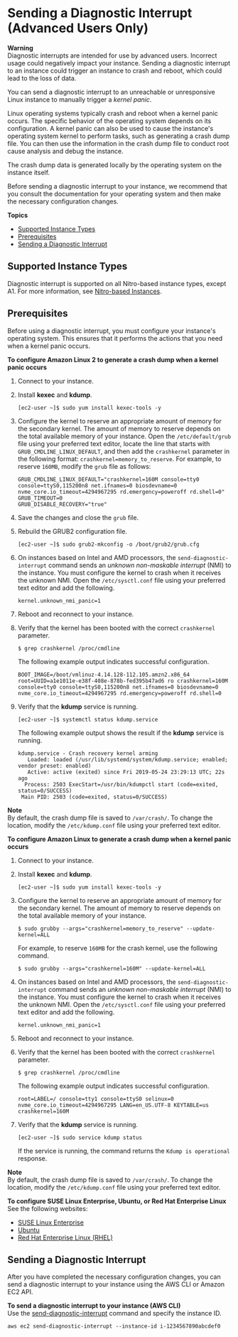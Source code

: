 # Sending a Diagnostic Interrupt \(Advanced Users Only\)<a name="diagnostic-interrupt"></a>

**Warning**  
Diagnostic interrupts are intended for use by advanced users\. Incorrect usage could negatively impact your instance\. Sending a diagnostic interrupt to an instance could trigger an instance to crash and reboot, which could lead to the loss of data\.

You can send a diagnostic interrupt to an unreachable or unresponsive Linux instance to manually trigger a *kernel panic*\.

Linux operating systems typically crash and reboot when a kernel panic occurs\. The specific behavior of the operating system depends on its configuration\. A kernel panic can also be used to cause the instance's operating system kernel to perform tasks, such as generating a crash dump file\. You can then use the information in the crash dump file to conduct root cause analysis and debug the instance\.

The crash dump data is generated locally by the operating system on the instance itself\.

Before sending a diagnostic interrupt to your instance, we recommend that you consult the documentation for your operating system and then make the necessary configuration changes\.

**Topics**
+ [Supported Instance Types](#diagnostic-interrupt-instances)
+ [Prerequisites](#diagnostic-interrupt-prereqs)
+ [Sending a Diagnostic Interrupt](#diagnostic-interrupt-use)

## Supported Instance Types<a name="diagnostic-interrupt-instances"></a>

Diagnostic interrupt is supported on all Nitro\-based instance types, except A1\. For more information, see [Nitro\-based Instances](instance-types.md#ec2-nitro-instances)\.

## Prerequisites<a name="diagnostic-interrupt-prereqs"></a>

Before using a diagnostic interrupt, you must configure your instance's operating system\. This ensures that it performs the actions that you need when a kernel panic occurs\.

**To configure Amazon Linux 2 to generate a crash dump when a kernel panic occurs**

1. Connect to your instance\.

1. Install **kexec** and **kdump**\.

   ```
   [ec2-user ~]$ sudo yum install kexec-tools -y
   ```

1. Configure the kernel to reserve an appropriate amount of memory for the secondary kernel\. The amount of memory to reserve depends on the total available memory of your instance\. Open the `/etc/default/grub` file using your preferred text editor, locate the line that starts with `GRUB_CMDLINE_LINUX_DEFAULT`, and then add the `crashkernel` parameter in the following format: `crashkernel=memory_to_reserve`\. For example, to reserve `160MB`, modify the `grub` file as follows:

   ```
   GRUB_CMDLINE_LINUX_DEFAULT="crashkernel=160M console=tty0 console=ttyS0,115200n8 net.ifnames=0 biosdevname=0 nvme_core.io_timeout=4294967295 rd.emergency=poweroff rd.shell=0"
   GRUB_TIMEOUT=0
   GRUB_DISABLE_RECOVERY="true"
   ```

1. Save the changes and close the `grub` file\.

1. Rebuild the GRUB2 configuration file\.

   ```
   [ec2-user ~]$ sudo grub2-mkconfig -o /boot/grub2/grub.cfg
   ```

1. On instances based on Intel and AMD processors, the `send-diagnostic-interrupt` command sends an *unknown non\-maskable interrupt* \(NMI\) to the instance\. You must configure the kernel to crash when it receives the unknown NMI\. Open the `/etc/sysctl.conf` file using your preferred text editor and add the following\.

   ```
   kernel.unknown_nmi_panic=1
   ```

1. Reboot and reconnect to your instance\.

1. Verify that the kernel has been booted with the correct `crashkernel` parameter\.

   ```
   $ grep crashkernel /proc/cmdline
   ```

   The following example output indicates successful configuration\.

   ```
   BOOT_IMAGE=/boot/vmlinuz-4.14.128-112.105.amzn2.x86_64 root=UUID=a1e1011e-e38f-408e-878b-fed395b47ad6 ro crashkernel=160M console=tty0 console=ttyS0,115200n8 net.ifnames=0 biosdevname=0 nvme_core.io_timeout=4294967295 rd.emergency=poweroff rd.shell=0
   ```

1. Verify that the **kdump** service is running\.

   ```
   [ec2-user ~]$ systemctl status kdump.service
   ```

   The following example output shows the result if the **kdump** service is running\.

   ```
   kdump.service - Crash recovery kernel arming
      Loaded: loaded (/usr/lib/systemd/system/kdump.service; enabled; vendor preset: enabled)
      Active: active (exited) since Fri 2019-05-24 23:29:13 UTC; 22s ago
     Process: 2503 ExecStart=/usr/bin/kdumpctl start (code=exited, status=0/SUCCESS)
    Main PID: 2503 (code=exited, status=0/SUCCESS)
   ```

**Note**  
By default, the crash dump file is saved to `/var/crash/`\. To change the location, modify the `/etc/kdump.conf` file using your preferred text editor\.

**To configure Amazon Linux to generate a crash dump when a kernel panic occurs**

1. Connect to your instance\.

1. Install **kexec** and **kdump**\.

   ```
   [ec2-user ~]$ sudo yum install kexec-tools -y
   ```

1. Configure the kernel to reserve an appropriate amount of memory for the secondary kernel\. The amount of memory to reserve depends on the total available memory of your instance\.

   ```
   $ sudo grubby --args="crashkernel=memory_to_reserve" --update-kernel=ALL
   ```

   For example, to reserve `160MB` for the crash kernel, use the following command\. 

   ```
   $ sudo grubby --args="crashkernel=160M" --update-kernel=ALL
   ```

1. On instances based on Intel and AMD processors, the `send-diagnostic-interrupt` command sends an *unknown non\-maskable interrupt* \(NMI\) to the instance\. You must configure the kernel to crash when it receives the unknown NMI\. Open the `/etc/sysctl.conf` file using your preferred text editor and add the following\.

   ```
   kernel.unknown_nmi_panic=1
   ```

1. Reboot and reconnect to your instance\.

1. Verify that the kernel has been booted with the correct `crashkernel` parameter\.

   ```
   $ grep crashkernel /proc/cmdline
   ```

   The following example output indicates successful configuration\.

   ```
   root=LABEL=/ console=tty1 console=ttyS0 selinux=0 nvme_core.io_timeout=4294967295 LANG=en_US.UTF-8 KEYTABLE=us crashkernel=160M
   ```

1. Verify that the **kdump** service is running\.

   ```
   [ec2-user ~]$ sudo service kdump status
   ```

   If the service is running, the command returns the `Kdump is operational` response\.

**Note**  
By default, the crash dump file is saved to `/var/crash/`\. To change the location, modify the `/etc/kdump.conf` file using your preferred text editor\.

**To configure SUSE Linux Enterprise, Ubuntu, or Red Hat Enterprise Linux**  
See the following websites:
+ [SUSE Linux Enterprise](https://www.suse.com/support/kb/doc/?id=3374462)
+ [Ubuntu](https://help.ubuntu.com/lts/serverguide/kernel-crash-dump.html.en)
+ [ Red Hat Enterprise Linux \(RHEL\)](https://access.redhat.com/documentation/en-us/red_hat_enterprise_linux/7/html/kernel_administration_guide/kernel_crash_dump_guide)

## Sending a Diagnostic Interrupt<a name="diagnostic-interrupt-use"></a>

After you have completed the necessary configuration changes, you can send a diagnostic interrupt to your instance using the AWS CLI or Amazon EC2 API\.

**To send a diagnostic interrupt to your instance \(AWS CLI\)**  
Use the [send\-diagnostic\-interrupt](https://docs.aws.amazon.com/cli/latest/reference/ec2/send-diagnostic-interrupt.html) command and specify the instance ID\.

```
aws ec2 send-diagnostic-interrupt --instance-id i-1234567890abcdef0
```